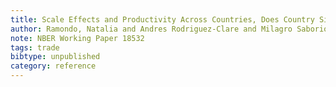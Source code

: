 ```yaml
---
title: Scale Effects and Productivity Across Countries, Does Country Size Matter?
author: Ramondo, Natalia and Andres Rodriguez-Clare and Milagro Saborio-Rodriguez
note: NBER Working Paper 18532
tags: trade
bibtype: unpublished
category: reference
---
```

